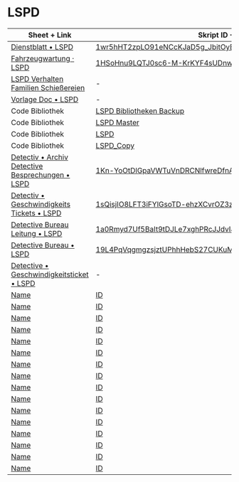 # LSPD

|Sheet + Link|Skript ID + Link|
|---|---|
|[Dienstblatt • LSPD](https://docs.google.com/spreadsheets/d/16e3Qou1EIvo_F03Xan5kfFIrG-8ErSIzXqBlq44pXeI)|[1wr5hHT2zpLO91eNCcKJaD5g_JbitOyE8CO_lLxvBG5W5Wm1C2FyICUEW](https://github.com/Niklaskerl200l/GVMP-Docs/tree/main/LSPD/Dienstblatt/Dienstblatt%20%E2%80%A2%20LSPD/Skripte)|
|[Fahrzeugwartung · LSPD](https://docs.google.com/spreadsheets/d/1B5DNNXdsUBxbKbblwRQksS1DP1wLnMu4nIgcI8OJVg4)|[1HSoHnu9LQTJ0sc6-M-KrKYF4sUDnwhg3gHDnvZDJYi2L4PlYTz9my6ZK](https://github.com/Niklaskerl200l/GVMP-Docs/tree/main/LSPD/Dienstblatt/Fahrzeugwartung%20%C2%B7%20LSPD/Skripte)|
|[LSPD Verhalten Familien Schießereien](https://docs.google.com/document/d/1NBarso9yjHMIAjYsvGhQSBX4DkhrExxxvWPeX8P7_GI)|-|
|[Vorlage Doc • LSPD](https://docs.google.com/document/d/1KQcAo1XD7HLUmfpkKON-X6XXo59qFCN9eUdeEervYNo)|-|
|Code Bibliothek|[LSPD Bibliotheken Backup](https://github.com/Niklaskerl200l/GVMP-Docs/tree/main/LSPD/Bibliothek/LSPD%20Bibliotheken%20Backup/Skripte)|
|Code Bibliothek|[LSPD Master](https://github.com/Niklaskerl200l/GVMP-Docs/tree/main/LSPD/Bibliothek/LSPD%20Master/Skripte)|
|Code Bibliothek|[LSPD](https://github.com/Niklaskerl200l/GVMP-Docs/tree/main/LSPD/Bibliothek/LSPD/Skripte)|
|Code Bibliothek|[LSPD_Copy](https://github.com/Niklaskerl200l/GVMP-Docs/tree/main/LSPD/Bibliothek/LSPD_Copy/Skripte)|
|[Detectiv • Archiv Detective Besprechungen • LSPD](https://docs.google.com/spreadsheets/d/1unhkyVT2Np3n0VPCoAfEoWOXq9R37DyyM-dI50_RVa4)|[1Kn-YoOtDlGpaVWTuVnDRCNlfwreDfnAkg-BrtDFlGpULR1PTS27GQYp4](https://github.com/Niklaskerl200l/GVMP-Docs/tree/main/LSPD/Detective/Detectiv%20%E2%80%A2%20%20Archiv%20Detective%20Besprechungen%20%E2%80%A2%20LSPD/Skripte)|
|[Detectiv • Geschwindigkeits Tickets • LSPD](https://docs.google.com/spreadsheets/d/1zlwjb_wrERdocEB-HHbSNyFrYPgPpBmpmz_iv21UfHo)|[1sQisjIO8LFT3iFYlGsoTD-ehzXCvrOZ3zwJqwBtQpb5wfxNcHhv7_xwE](https://github.com/Niklaskerl200l/GVMP-Docs/tree/main/LSPD/Detective/Detectiv%20%E2%80%A2%20Geschwindigkeits%20Tickets%20%E2%80%A2%20LSPD/Skripte)|
|[Detective Bureau Leitung • LSPD](https://docs.google.com/spreadsheets/d/1v5eVKY8UvQxnZ3m15VfdpI5bIcphRqZ0qXRyGEpVIxc)|[1a0Rmyd7Uf5BaIt9tDJLe7xghPRcJJdvIJR3FO7m_0dljPbu1kYHEfFWP](https://github.com/Niklaskerl200l/GVMP-Docs/tree/main/LSPD/Detective/Detective%20Bureau%20Leitung%20%E2%80%A2%20LSPD/Skripte)|
|[Detective Bureau • LSPD](https://docs.google.com/spreadsheets/d/1JELWzZmoCt1qTqsmRDubReyy1bddTKF7bYk6TjYZuPs)|[19L4PqVqgmgzsjztUPhhHebS27CUKuM0wCHSG0lvNOApMa19lM07Q9Khf](https://github.com/Niklaskerl200l/GVMP-Docs/tree/main/LSPD/Detective/Detective%20Bureau%20%E2%80%A2%20LSPD/Skripte)|
|[Detective • Geschwindigkeitsticket • LSPD](https://forms.gle/pogp1A8umwx7nm4E9)|-|
|[Name](Link)|[ID](Link)|
|[Name](Link)|[ID](Link)|
|[Name](Link)|[ID](Link)|
|[Name](Link)|[ID](Link)|
|[Name](Link)|[ID](Link)|
|[Name](Link)|[ID](Link)|
|[Name](Link)|[ID](Link)|
|[Name](Link)|[ID](Link)|
|[Name](Link)|[ID](Link)|
|[Name](Link)|[ID](Link)|
|[Name](Link)|[ID](Link)|
|[Name](Link)|[ID](Link)|
|[Name](Link)|[ID](Link)|
|[Name](Link)|[ID](Link)|
|[Name](Link)|[ID](Link)|
|[Name](Link)|[ID](Link)|
